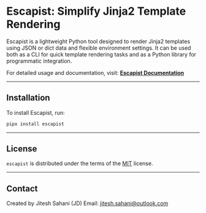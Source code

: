 # Escapist: Simplify Jinja2 Template Rendering

Escapist is a lightweight Python tool designed to render Jinja2 templates using JSON or dict data and flexible environment settings. It can be used both as a CLI for quick template rendering tasks and as a Python library for programmatic integration.

For detailed usage and documentation, visit: [**Escapist Documentation**](https://jd-35656.github.io/escapist)

---

## Installation

To install Escapist, run:

```bash
pipx install escapist
```

---

## License

`escapist` is distributed under the terms of the [MIT](https://spdx.org/licenses/MIT.html) license.

---

## Contact

Created by Jitesh Sahani (JD)
Email: [jitesh.sahani@outlook.com](mailto:jitesh.sahani@outlook.com)
